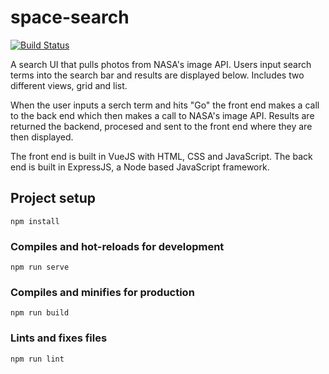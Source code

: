 # space-search

[![Build Status](https://travis-ci.org/jacobg1/SpaceSearch.svg?branch=master)](https://travis-ci.org/jacobg1/SpaceSearch.svg?branch=master)

A search UI that pulls photos from NASA's image API. Users input search terms into the search bar and results are displayed below. Includes two different views, grid and list.


When the user inputs a serch term and hits "Go" the front end makes a call to the back end which then makes a call to NASA's image API. Results are returned the backend, procesed and sent to the front end where they are then displayed.


The front end is built in VueJS with HTML, CSS and JavaScript. The back end is built in ExpressJS, a Node based JavaScript framework. 

## Project setup
```
npm install
```

### Compiles and hot-reloads for development
```
npm run serve
```

### Compiles and minifies for production
```
npm run build
```

### Lints and fixes files
```
npm run lint
```
